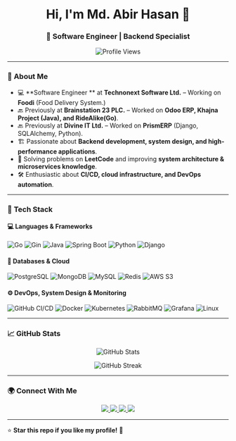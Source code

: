 <h1 align="center">Hi, I'm Md. Abir Hasan 👋</h1>
<h3 align="center">🚀 Software Engineer | Backend Specialist</h3>

<p align="center">
  <img src="https://komarev.com/ghpvc/?username=Abir835&label=Profile%20Views&color=blue&style=flat" alt="Profile Views" />
</p>

---

### 🌟 **About Me**
- 💻 **Software Engineer ** at **Technonext Software Ltd.** – Working on **Foodi** (Food Delivery System.)  
- 🔙 Previously at **Brainstation 23 PLC.** – Worked on **Odoo ERP, Khajna Project (Java), and RideAlike(Go)**.
- 🔙 Previously at **Divine IT Ltd.** – Worked on **PrismERP** (Django, SQLAlchemy, Python).
- 🏗 Passionate about **Backend development, system design, and high-performance applications**.  
- 🎯 Solving problems on **LeetCode** and improving **system architecture & microservices knowledge**.  
- 🛠 Enthusiastic about **CI/CD, cloud infrastructure, and DevOps automation**.  

---

### 🚀 **Tech Stack**
#### 💻 Languages & Frameworks
![Go](https://img.shields.io/badge/-Go-00ADD8?style=flat-square&logo=go&logoColor=white)
![Gin](https://img.shields.io/badge/-Gin-00ADD8?style=flat-square&logo=go&logoColor=white)
![Java](https://img.shields.io/badge/-Java-007396?style=flat-square&logo=java&logoColor=white)
![Spring Boot](https://img.shields.io/badge/-Spring%20Boot-6DB33F?style=flat-square&logo=springboot&logoColor=white)
![Python](https://img.shields.io/badge/-Python-3776AB?style=flat-square&logo=python&logoColor=white)
![Django](https://img.shields.io/badge/-Django-092E20?style=flat-square&logo=django&logoColor=white)

#### 📡 Databases & Cloud
![PostgreSQL](https://img.shields.io/badge/-PostgreSQL-316192?style=flat-square&logo=postgresql&logoColor=white)
![MongoDB](https://img.shields.io/badge/-MongoDB-47A248?style=flat-square&logo=mongodb&logoColor=white)
![MySQL](https://img.shields.io/badge/-MySQL-4479A1?style=flat-square&logo=mysql&logoColor=white)
![Redis](https://img.shields.io/badge/-Redis-DC382D?style=flat-square&logo=redis&logoColor=white)
![AWS S3](https://img.shields.io/badge/-AWS%20S3-232F3E?style=flat-square&logo=amazonaws&logoColor=white)

#### ⚙️ DevOps, System Design & Monitoring
![GitHub CI/CD](https://img.shields.io/badge/-GitHub%20CI/CD-2088FF?style=flat-square&logo=githubactions&logoColor=white)
![Docker](https://img.shields.io/badge/-Docker-2496ED?style=flat-square&logo=docker&logoColor=white)
![Kubernetes](https://img.shields.io/badge/-Kubernetes-326CE5?style=flat-square&logo=kubernetes&logoColor=white)
![RabbitMQ](https://img.shields.io/badge/-RabbitMQ-FF6600?style=flat-square&logo=rabbitmq&logoColor=white)
![Grafana](https://img.shields.io/badge/-Grafana-F46800?style=flat-square&logo=grafana&logoColor=white)
![Linux](https://img.shields.io/badge/-Linux-FCC624?style=flat-square&logo=linux&logoColor=black)

---

### 📈 **GitHub Stats**
<p align="center">
  <img src="https://github-readme-stats.vercel.app/api?username=Abir835&show_icons=true&theme=radical&count_private=true" alt="GitHub Stats" />
</p>
<p align="center">
  <img src="https://github-readme-streak-stats.herokuapp.com/?user=Abir835&theme=radical" alt="GitHub Streak" />
</p>

---

### 🌍 **Connect With Me**
<p align="center">
  <a href="https://www.linkedin.com/in/md-abir-hasan-bd/" target="_blank">
    <img src="https://img.shields.io/badge/-LinkedIn-0077B5?style=for-the-badge&logo=linkedin&logoColor=white">
  </a>
  <a href="mailto:abirhasan.raj.bd@gmail.com">
    <img src="https://img.shields.io/badge/-Email-D14836?style=for-the-badge&logo=gmail&logoColor=white">
  </a>
  <a href="https://leetcode.com/Abir835/">
    <img src="https://img.shields.io/badge/-LeetCode-FFA116?style=for-the-badge&logo=leetcode&logoColor=white">
  </a>
  <a href="https://github.com/Abir835">
    <img src="https://img.shields.io/badge/-GitHub-181717?style=for-the-badge&logo=github&logoColor=white">
  </a>
</p>

---

⭐ **Star this repo if you like my profile!** 🚀  
